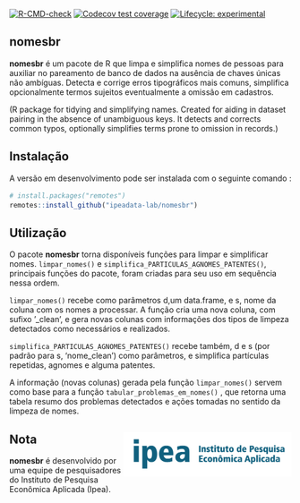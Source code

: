 
<!-- badges: start -->

[![R-CMD-check](https://github.com/ipeadata-lab/nomesbr/actions/workflows/R-CMD-check.yaml/badge.svg)](https://github.com/ipeadata-lab/nomesbr/actions/workflows/R-CMD-check.yaml)
[![Codecov test
coverage](https://codecov.io/gh/ipeadata-lab/nomesbr/graph/badge.svg)](https://app.codecov.io/gh/ipeadata-lab/nomesbr)
[![Lifecycle:
experimental](https://img.shields.io/badge/lifecycle-experimental-orange.svg)](https://lifecycle.r-lib.org/articles/stages.html#experimental)
<!-- badges: end -->

## nomesbr

**nomesbr** é um pacote de R que limpa e simplifica nomes de pessoas
para auxiliar no pareamento de banco de dados na ausência de chaves
únicas não ambíguas. Detecta e corrige erros tipográficos mais comuns,
simplifica opcionalmente termos sujeitos eventualmente a omissão em
cadastros.

(R package for tidying and simplifying names. Created for aiding in
dataset pairing in the absence of unambiguous keys. It detects and
corrects common typos, optionally simplifies terms prone to omission in
records.)

## Instalação

A versão em desenvolvimento pode ser instalada com o seguinte comando :

``` r
# install.packages("remotes")
remotes::install_github("ipeadata-lab/nomesbr")
```

## Utilização

O pacote **nomesbr** torna disponíveis funções para limpar e simplificar
nomes. `limpar_nomes()` e `simplifica_PARTICULAS_AGNOMES_PATENTES()`,
principais funções do pacote, foram criadas para seu uso em sequência
nessa ordem.

`limpar_nomes()` recebe como parâmetros d,um data.frame, e s, nome da
coluna com os nomes a processar. A função cria uma nova coluna, com
sufixo ’\_clean’, e gera novas colunas com informações dos tipos de
limpeza detectados como necessários e realizados.

`simplifica_PARTICULAS_AGNOMES_PATENTES()` recebe também, d e s (por
padrão para s, ‘nome_clean’) como parâmetros, e simplifica partículas
repetidas, agnomes e alguma patentes.

A informação (novas colunas) gerada pela função `limpar_nomes()` servem
como base para a função `tabular_problemas_em_nomes()` , que retorna uma
tabela resumo dos problemas detectados e ações tomadas no sentido da
limpeza de nomes.

## Nota <a href="https://www.ipea.gov.br"><img src="man/figures/ipea_logo.png" alt="Ipea" align="right" width="300"/></a>

**nomesbr** é desenvolvido por uma equipe de pesquisadores do Instituto
de Pesquisa Econômica Aplicada (Ipea).
